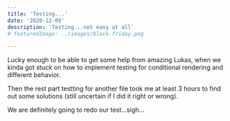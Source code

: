 ```yaml
---
title: 'Testing...'
date: '2020-12-09'
description: 'Testing...not easy at all'
# featuredImage: ../images/black-friday.png

---
```

Lucky enough to be able to get some help from amazing Lukas, when we kinda got stuck on how to implement testing for conditional rendering and different behavior.

Then the rest part testting for another file took me at least 3 hours to find out some solutions (still uncertain if I did it right or wrong).

We are definitely going to redo our test...sigh...